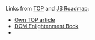 Links from [TOP](https://www.theodinproject.com/) and [JS Roadmap](https://roadmap.sh/javascript):

-  [Own TOP article](https://www.theodinproject.com/lessons/foundations-dom-manipulation-and-events)
-  [DOM Enlightenment Book](https://domenlightenment.com/)
-  